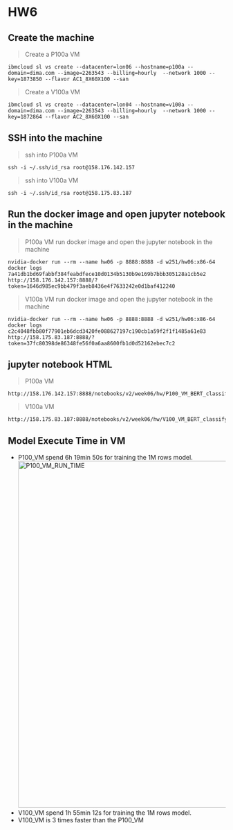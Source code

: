 # HW6

## Create the machine
> Create a P100a VM
```
ibmcloud sl vs create --datacenter=lon06 --hostname=p100a --domain=dima.com --image=2263543 --billing=hourly  --network 1000 --key=1873850 --flavor AC1_8X60X100 --san
```

> Create a V100a VM
```
ibmcloud sl vs create --datacenter=lon04 --hostname=v100a --domain=dima.com --image=2263543 --billing=hourly  --network 1000 --key=1872864 --flavor AC2_8X60X100 --san
```

## SSH into the machine
> ssh into P100a VM
```
ssh -i ~/.ssh/id_rsa root@158.176.142.157
```

> ssh into V100a VM
```
ssh -i ~/.ssh/id_rsa root@158.175.83.187
```

## Run the docker image and open jupyter notebook in the machine

> P100a VM run docker image and open the jupyter notebook in the machine
```
nvidia-docker run --rm --name hw06 -p 8888:8888 -d w251/hw06:x86-64
docker logs 7a41db1bd69fabbf384feabdfece10d0134b5130b9e169b7bbb305128a1cb5e2
http://158.176.142.157:8888/?token=1646d985ec9bb479f3aeb8436e4f7633242e0d1baf412240
```

> V100a VM run docker image and open the jupyter notebook in the machine
```
nvidia-docker run --rm --name hw06 -p 8888:8888 -d w251/hw06:x86-64
docker logs c2c4048fbb80f77901eb6dcd3420fe088627197c190cb1a59f2f1f1485a61e83
http://158.175.83.187:8888/?token=37fc80398de86348fe56f0a6aa8600fb1d0d52162ebec7c2
```

## jupyter notebook HTML
> P100a VM
```
http://158.176.142.157:8888/notebooks/v2/week06/hw/P100_VM_BERT_classifying_toxicity_jade.ipynb
```
> V100a VM
```
http://158.175.83.187:8888/notebooks/v2/week06/hw/V100_VM_BERT_classifying_toxicity_jade.ipynb
```

## Model Execute Time in VM
- P100_VM spend 6h 19min 50s for training the 1M rows model.
   <img width="800" alt="P100_VM_RUN_TIME" src="https://user-images.githubusercontent.com/50607384/88460569-bf39a680-cecf-11ea-8cbb-0b14e747639a.png">
- V100_VM spend 1h 55min 12s for training the 1M rows model.
- V100_VM is 3 times faster than the P100_VM

